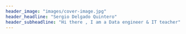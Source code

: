 ```yaml
---
header_image: "images/cover-image.jpg"
header_headline: "Sergio Delgado Quintero"
header_subheadline: "Hi there , I am a Data engineer & IT teacher"
---
```

